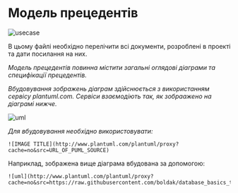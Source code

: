 # Модель прецедентів
![usecase](http://www.plantuml.com/plantuml/png/PP0_JyCm4CLtVufJM63eqAHTgtOAI20XHM7gOjANo99p3lv3AUB38mSN737vlRlVtLblxxoqFenQoCuRIqKTu7n1qj6ihkNMmSxLA8GGyQ5LM7tj4YT4SEYa0nMD6fZQQSQRUltNU54uKms6bPeUk3T7fiEh2PuQs7VL8OsKT0FqFP3j19_8uYtUIbILdNmqW-AVUfiTF4oJeoV9Si08zaU-VOPrXgM-It192veQUAzuSAbT_V_9lNBUs4i2DjauIttv19apayU7JyJsTuMOaugfxM8kIrikRNMDM4VRhfEBkanwDbLkDhdPYZtu54Rz3G00)

В цьому файлі необхідно перелічити всі документи, розроблені в проекті та дати посилання на них.

*Модель прецедентів повинна містити загальні оглядові діаграми та специфікації прецедентів.*

*Вбудовування зображень діаграм здійснюється з використанням сервісу plantuml.com. Сервіси взаємодіють так, як зобраажено на діаграмі нижче.*

![uml](http://www.plantuml.com/plantuml/proxy?cache=no&src=https://raw.githubusercontent.com/boldak/database_basics_template/master/src/uml/example.puml)

*Для вбудовування необхідно використовувати:*
```
![IMAGE TITLE](http://www.plantuml.com/plantuml/proxy?cache=no&src=URL_OF_PUML_SOURCE)
```
Наприклад, зображена вище діаграма вбудована за допомогою:
```
![uml](http://www.plantuml.com/plantuml/proxy?cache=no&src=https://raw.githubusercontent.com/boldak/database_basics_template/master/src/uml/example.puml)
```
